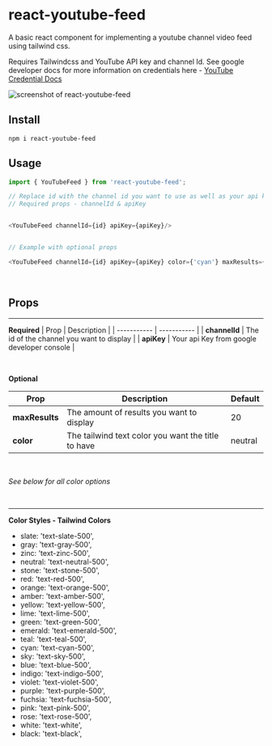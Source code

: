 # react-youtube-feed

A basic react component for implementing a youtube channel video feed using tailwind css. 

Requires Tailwindcss and YouTube API key and channel Id. See google developer docs for more information on credentials here  - [YouTube Credential Docs](https://developers.google.com/youtube/registering_an_application)

![screenshot of react-youtube-feed](https://github.com/ronanpdh/react-youtube-feed/assets/97302667/189ddfb4-8320-43a3-9979-1f165d3fc711)


## Install

` npm i react-youtube-feed `

## Usage 
```js
import { YouTubeFeed } from 'react-youtube-feed';

// Replace id with the channel id you want to use as well as your api key.
// Required props - channelId & apiKey


<YouTubeFeed channelId={id} apiKey={apiKey}/>      


// Example with optional props

<YouTubeFeed channelId={id} apiKey={apiKey} color={'cyan'} maxResults={30} />

```
</br>

## Props

---

**Required**
| Prop               | Description |
| -----------        | ----------- |
| **channelId**      | The id of the channel you want to display  |
| **apiKey**         | Your api Key from google developer console |

</br>

**Optional**

| Prop               | Description |                               Default             |
| -----------        | ----------- | ----------- |
| **maxResults**     | The amount of results you want to display  | 20 |
| **color**          | The tailwind text color you want the title to have  |  neutral  |

</br>

*See below for all color options*

</br>

---

**Color Styles - Tailwind Colors**
- slate: 'text-slate-500',
- gray: 'text-gray-500',
- zinc: 'text-zinc-500',
- neutral: 'text-neutral-500',
- stone: 'text-stone-500',
- red: 'text-red-500',
- orange: 'text-orange-500',
- amber: 'text-amber-500',
- yellow: 'text-yellow-500',
- lime: 'text-lime-500',
- green: 'text-green-500',
- emerald: 'text-emerald-500',
- teal: 'text-teal-500',
- cyan: 'text-cyan-500',
- sky: 'text-sky-500',
- blue: 'text-blue-500',
- indigo: 'text-indigo-500',
- violet: 'text-violet-500',
- purple: 'text-purple-500',
- fuchsia: 'text-fuchsia-500',
- pink: 'text-pink-500',
- rose: 'text-rose-500',
- white: 'text-white',
- black: 'text-black',
  
